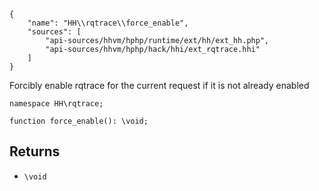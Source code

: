 ``` yamlmeta
{
    "name": "HH\\rqtrace\\force_enable",
    "sources": [
        "api-sources/hhvm/hphp/runtime/ext/hh/ext_hh.php",
        "api-sources/hhvm/hphp/hack/hhi/ext_rqtrace.hhi"
    ]
}
```




Forcibly enable rqtrace for the current request if it is not already enabled




``` Hack
namespace HH\rqtrace;

function force_enable(): \void;
```




## Returns




+ ` \void `
<!-- HHAPIDOC -->
